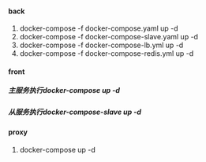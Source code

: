 #### back
1. docker-compose -f docker-compose.yaml up -d
2. docker-compose -f docker-compose-slave.yaml up -d
3. docker-compose -f docker-compose-lb.yml up -d
4. docker-compose -f docker-compose-redis.yml up -d

#### front
##### 主服务执行docker-compose up -d
##### 从服务执行docker-compose-slave up -d

#### proxy
1. docker-compose up -d